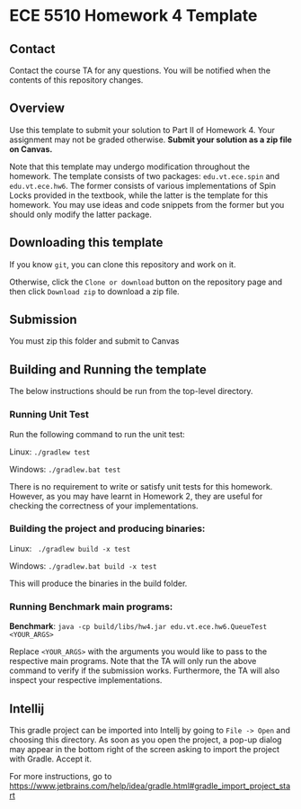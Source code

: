 # ECE 5510 Homework 4 Template

## Contact

Contact the course TA for any questions. You will be notified when the contents of this repository changes.

## Overview

Use this template to submit your solution to Part II of Homework 4. 
Your assignment may not be graded otherwise. 
**Submit your solution as a zip file on Canvas.** 

Note that this template may undergo modification throughout the homework. 
The template consists of two packages: `edu.vt.ece.spin` and `edu.vt.ece.hw6`. 
The former consists of various implementations of Spin Locks provided in the textbook, 
while the latter is the template for this homework. 
You may use ideas and code snippets from the former but you should only modify the latter package.

## Downloading this template

If you know `git`, you can clone this repository and work on it.

Otherwise, click the `Clone or download` button on the repository page and then click `Download zip` to download a zip file.   

## Submission

You must zip this folder and submit to Canvas

## Building and Running the template

The below instructions should be run from the top-level directory.

### Running Unit Test

Run the following command to run the unit test:

Linux: `./gradlew test`

Windows: `./gradlew.bat test`

There is no requirement to write or satisfy unit tests for this homework. 
However, as you may have learnt in Homework 2, they are useful for checking the correctness of your implementations. 

### Building the project and producing binaries:

Linux: ` ./gradlew build -x test`

Windows: `./gradlew.bat build -x test`

This will produce the binaries in the build folder.

### Running Benchmark main programs:

__Benchmark__:
`java -cp build/libs/hw4.jar edu.vt.ece.hw6.QueueTest <YOUR_ARGS>`

Replace `<YOUR_ARGS>` with the arguments you would like to pass to the respective main programs. 
Note that the TA will only run the above command to verify if the submission works. 
Furthermore, the TA will also inspect your respective implementations.

## Intellij

This gradle project can be imported into Intellj by going to `File -> Open` and choosing this directory. As soon as you open the project, a pop-up dialog may appear in the bottom right of the screen asking to import the project with Gradle. Accept it.

For more instructions, go to https://www.jetbrains.com/help/idea/gradle.html#gradle_import_project_start

